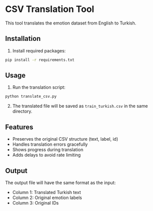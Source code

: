 # CSV Translation Tool

This tool translates the emotion dataset from English to Turkish.

## Installation

1. Install required packages:
```bash
pip install -r requirements.txt
```

## Usage

1. Run the translation script:
```bash
python translate_csv.py
```

2. The translated file will be saved as `train_turkish.csv` in the same directory.

## Features

- Preserves the original CSV structure (text, label, id)
- Handles translation errors gracefully
- Shows progress during translation
- Adds delays to avoid rate limiting

## Output

The output file will have the same format as the input:
- Column 1: Translated Turkish text
- Column 2: Original emotion labels
- Column 3: Original IDs
